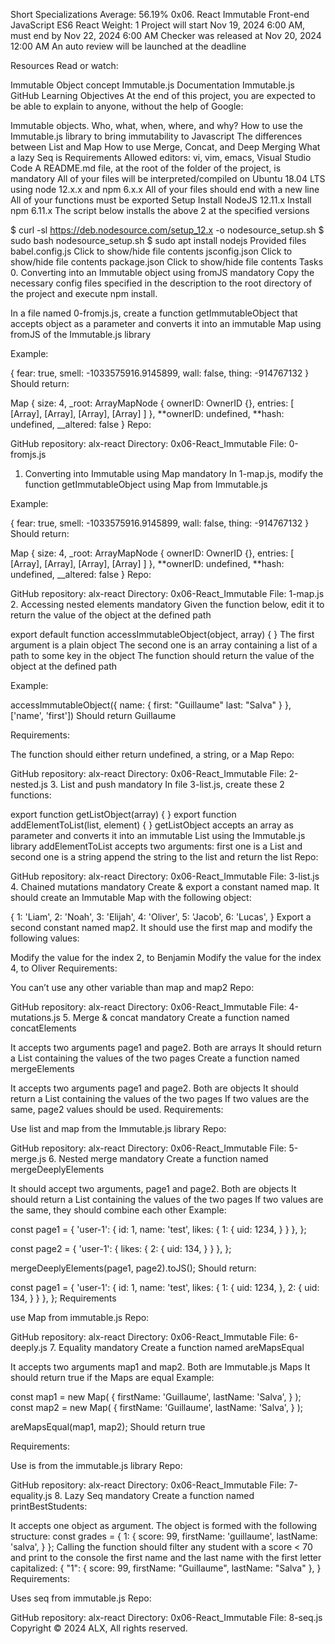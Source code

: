 Short Specializations
Average: 56.19%
0x06. React Immutable
Front-end
JavaScript
ES6
React
Weight: 1
Project will start Nov 19, 2024 6:00 AM, must end by Nov 22, 2024 6:00 AM
Checker was released at Nov 20, 2024 12:00 AM
An auto review will be launched at the deadline

Resources
Read or watch:

Immutable Object concept
Immutable.js Documentation
Immutable.js GitHub
Learning Objectives
At the end of this project, you are expected to be able to explain to anyone, without the help of Google:

Immutable objects. Who, what, when, where, and why?
How to use the Immutable.js library to bring immutability to Javascript
The differences between List and Map
How to use Merge, Concat, and Deep Merging
What a lazy Seq is
Requirements
Allowed editors: vi, vim, emacs, Visual Studio Code
A README.md file, at the root of the folder of the project, is mandatory
All of your files will be interpreted/compiled on Ubuntu 18.04 LTS using node 12.x.x and npm 6.x.x
All of your files should end with a new line
All of your functions must be exported
Setup
Install NodeJS 12.11.x
Install npm 6.11.x
The script below installs the above 2 at the specified versions

$ curl -sl https://deb.nodesource.com/setup_12.x -o nodesource_setup.sh
$ sudo bash nodesource_setup.sh
$ sudo apt install nodejs
Provided files
babel.config.js
Click to show/hide file contents
jsconfig.json
Click to show/hide file contents
package.json
Click to show/hide file contents
Tasks 0. Converting into an Immutable object using fromJS
mandatory
Copy the necessary config files specified in the description to the root directory of the project and execute npm install.

In a file named 0-fromjs.js, create a function getImmutableObject that accepts object as a parameter and converts it into an immutable Map using fromJS of the Immutable.js library

Example:

{
fear: true,
smell: -1033575916.9145899,
wall: false,
thing: -914767132
}
Should return:

Map {
size: 4,
\_root: ArrayMapNode {
ownerID: OwnerID {},
entries: [ [Array], [Array], [Array], [Array] ]
},
**ownerID: undefined,
**hash: undefined,
\_\_altered: false
}
Repo:

GitHub repository: alx-react
Directory: 0x06-React_Immutable
File: 0-fromjs.js

1. Converting into Immutable using Map
   mandatory
   In 1-map.js, modify the function getImmutableObject using Map from Immutable.js

Example:

{
fear: true,
smell: -1033575916.9145899,
wall: false,
thing: -914767132
}
Should return:

Map {
size: 4,
\_root: ArrayMapNode {
ownerID: OwnerID {},
entries: [ [Array], [Array], [Array], [Array] ]
},
**ownerID: undefined,
**hash: undefined,
\_\_altered: false
}
Repo:

GitHub repository: alx-react
Directory: 0x06-React_Immutable
File: 1-map.js 2. Accessing nested elements
mandatory
Given the function below, edit it to return the value of the object at the defined path

export default function accessImmutableObject(object, array) {
}
The first argument is a plain object
The second one is an array containing a list of a path to some key in the object
The function should return the value of the object at the defined path

Example:

accessImmutableObject({
name: {
first: "Guillaume"
last: "Salva"
}
}, ['name', 'first'])
Should return Guillaume

Requirements:

The function should either return undefined, a string, or a Map
Repo:

GitHub repository: alx-react
Directory: 0x06-React_Immutable
File: 2-nested.js 3. List and push
mandatory
In file 3-list.js, create these 2 functions:

export function getListObject(array) {
}
export function addElementToList(list, element) {
}
getListObject accepts an array as parameter and converts it into an immutable List using the Immutable.js library
addElementToList accepts two arguments: first one is a List and second one is a string
append the string to the list and return the list
Repo:

GitHub repository: alx-react
Directory: 0x06-React_Immutable
File: 3-list.js 4. Chained mutations
mandatory
Create & export a constant named map. It should create an Immutable Map with the following object:

{
1: 'Liam',
2: 'Noah',
3: 'Elijah',
4: 'Oliver',
5: 'Jacob',
6: 'Lucas',
}
Export a second constant named map2. It should use the first map and modify the following values:

Modify the value for the index 2, to Benjamin
Modify the value for the index 4, to Oliver
Requirements:

You can’t use any other variable than map and map2
Repo:

GitHub repository: alx-react
Directory: 0x06-React_Immutable
File: 4-mutations.js 5. Merge & concat
mandatory
Create a function named concatElements

It accepts two arguments page1 and page2. Both are arrays
It should return a List containing the values of the two pages
Create a function named mergeElements

It accepts two arguments page1 and page2. Both are objects
It should return a List containing the values of the two pages
If two values are the same, page2 values should be used.
Requirements:

Use list and map from the Immutable.js library
Repo:

GitHub repository: alx-react
Directory: 0x06-React_Immutable
File: 5-merge.js 6. Nested merge
mandatory
Create a function named mergeDeeplyElements

It should accept two arguments, page1 and page2. Both are objects
It should return a List containing the values of the two pages
If two values are the same, they should combine each other
Example:

const page1 = {
'user-1': {
id: 1,
name: 'test',
likes: {
1: {
uid: 1234,
}
}
},
};

const page2 = {
'user-1': {
likes: {
2: {
uid: 134,
}
}
},
};

mergeDeeplyElements(page1, page2).toJS();
Should return:

const page1 = {
'user-1': {
id: 1,
name: 'test',
likes: {
1: {
uid: 1234,
},
2: {
uid: 134,
}
}
},
};
Requirements

use Map from immutable.js
Repo:

GitHub repository: alx-react
Directory: 0x06-React_Immutable
File: 6-deeply.js 7. Equality
mandatory
Create a function named areMapsEqual

It accepts two arguments map1 and map2. Both are Immutable.js Maps
It should return true if the Maps are equal
Example:

const map1 = new Map(
{
firstName: 'Guillaume',
lastName: 'Salva',
}
);
const map2 = new Map(
{
firstName: 'Guillaume',
lastName: 'Salva',
}
);

areMapsEqual(map1, map2);
Should return true

Requirements:

Use is from the immutable.js library
Repo:

GitHub repository: alx-react
Directory: 0x06-React_Immutable
File: 7-equality.js 8. Lazy Seq
mandatory
Create a function named printBestStudents:

It accepts one object as argument. The object is formed with the following structure:
const grades = {
1: {
score: 99,
firstName: 'guillaume',
lastName: 'salva',
}
};
Calling the function should filter any student with a score < 70 and print to the console the first name and the last name with the first letter capitalized:
{
"1": { score: 99, firstName: "Guillaume", lastName: "Salva" },
}
Requirements:

Uses seq from immutable.js
Repo:

GitHub repository: alx-react
Directory: 0x06-React_Immutable
File: 8-seq.js
Copyright © 2024 ALX, All rights reserved.
